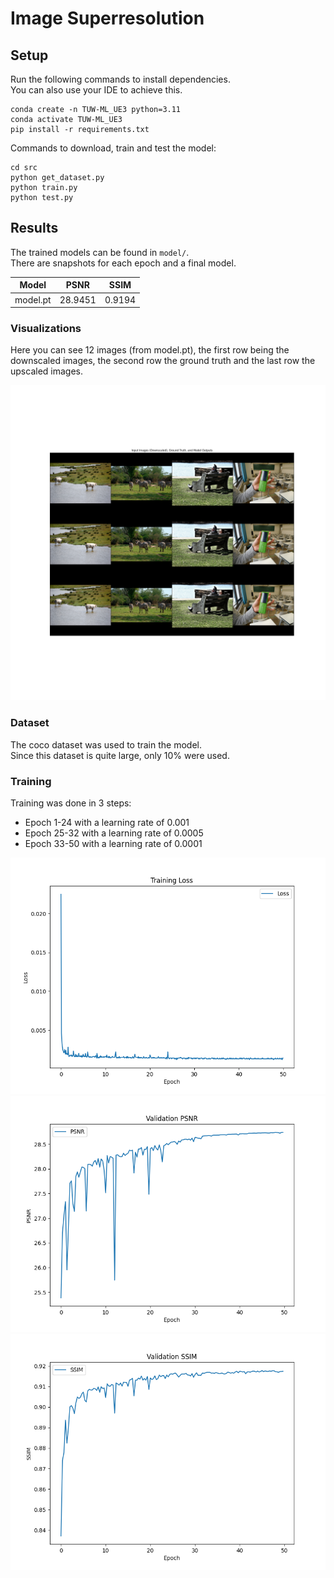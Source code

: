 # Image Superresolution

## Setup

Run the following commands to install dependencies.  
You can also use your IDE to achieve this.

```shell
conda create -n TUW-ML_UE3 python=3.11
conda activate TUW-ML_UE3
pip install -r requirements.txt
```

Commands to download, train and test the model:

```shell
cd src
python get_dataset.py
python train.py
python test.py
```

## Results

The trained models can be found in `model/`.  
There are snapshots for each epoch and a final model.

| Model    | PSNR    | SSIM   |
|----------|---------|--------|
| model.pt | 28.9451 | 0.9194 |

### Visualizations

Here you can see 12 images (from model.pt), the first row being the downscaled images, the second row the ground truth
and the last row the upscaled images.

![visualization_1.png](results/visualization_1.png)

### Dataset

The coco dataset was used to train the model.  
Since this dataset is quite large, only 10% were used.

### Training

Training was done in 3 steps:

* Epoch 1-24 with a learning rate of 0.001
* Epoch 25-32 with a learning rate of 0.0005
* Epoch 33-50 with a learning rate of 0.0001

![loss.png](results/loss.png)
![psnr.png](results/psnr.png)
![ssim.png](results/ssim.png)
